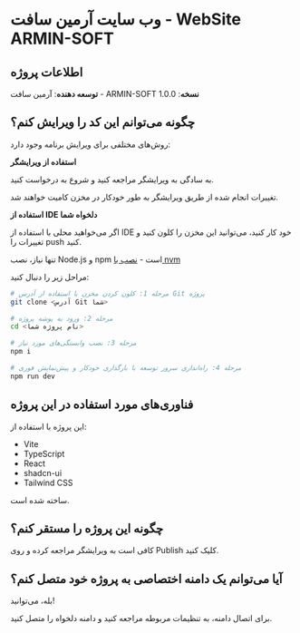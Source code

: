 
# وب سایت آرمین سافت - WebSite ARMIN-SOFT

## اطلاعات پروژه

**توسعه دهنده**: آرمین سافت - ARMIN-SOFT
**نسخه**: 1.0.0

## چگونه می‌توانم این کد را ویرایش کنم؟

روش‌های مختلفی برای ویرایش برنامه وجود دارد:

**استفاده از ویرایشگر**

به سادگی به ویرایشگر مراجعه کنید و شروع به درخواست کنید.

تغییرات انجام شده از طریق ویرایشگر به طور خودکار در مخزن کامیت خواهند شد.

**استفاده از IDE دلخواه شما**

اگر می‌خواهید محلی با استفاده از IDE خود کار کنید، می‌توانید این مخزن را کلون کنید و تغییرات را push کنید. 

تنها نیاز، نصب Node.js و npm است - [نصب با nvm](https://github.com/nvm-sh/nvm#installing-and-updating)

مراحل زیر را دنبال کنید:

```sh
# مرحله 1: کلون کردن مخزن با استفاده از آدرس Git پروژه
git clone <آدرس Git شما>

# مرحله 2: ورود به پوشه پروژه
cd <نام پروژه شما>

# مرحله 3: نصب وابستگی‌های مورد نیاز
npm i

# مرحله 4: راه‌اندازی سرور توسعه با بارگذاری خودکار و پیش‌نمایش فوری
npm run dev
```

## فناوری‌های مورد استفاده در این پروژه

این پروژه با استفاده از:

- Vite
- TypeScript
- React
- shadcn-ui
- Tailwind CSS

ساخته شده است.

## چگونه این پروژه را مستقر کنم؟

کافی است به ویرایشگر مراجعه کرده و روی Publish کلیک کنید.

## آیا می‌توانم یک دامنه اختصاصی به پروژه خود متصل کنم؟

بله، می‌توانید!

برای اتصال دامنه، به تنظیمات مربوطه مراجعه کنید و دامنه دلخواه را متصل کنید.

